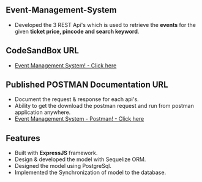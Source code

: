 ## Event-Management-System

- Developed the 3 REST Api's which is used to retrieve the **events** for the given **ticket price, pincode and search keyword**.

## CodeSandBox URL

- [Event Management System! - Click here](https://codesandbox.io/s/event-management-system-0lz4k)

## Published POSTMAN Documentation URL

- Document the request & response for each api's. 
- Ability to get the download the postman request and run from postman application anywhere.
- [Event Management System - Postman! - Click here](https://documenter.getpostman.com/view/9503816/SWLZgW2j)

## Features

- Built with **ExpressJS** framework.
- Design & developed the model with Sequelize ORM.
- Designed the model using PostgreSql.
- Implemented the Synchronization of model to the database.
